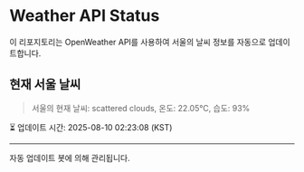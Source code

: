 
# Weather API Status

이 리포지토리는 OpenWeather API를 사용하여 서울의 날씨 정보를 자동으로 업데이트합니다.

## 현재 서울 날씨
> 서울의 현재 날씨: scattered clouds, 온도: 22.05°C, 습도: 93%

⏳ 업데이트 시간: 2025-08-10 02:23:08 (KST)

---
자동 업데이트 봇에 의해 관리됩니다.
